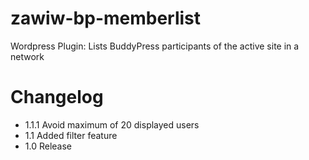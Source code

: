 zawiw-bp-memberlist
===========

Wordpress Plugin: Lists BuddyPress participants of the active site in a network

Changelog
=========
* 1.1.1 Avoid maximum of 20 displayed users
* 1.1 Added filter feature
* 1.0 Release
